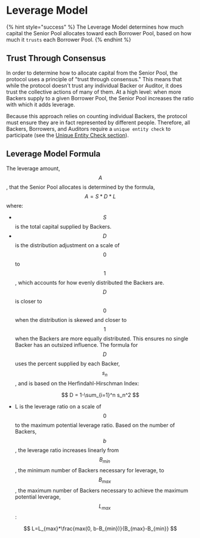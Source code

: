 # Leverage Model

{% hint style="success" %}
The Leverage Model determines how much capital the Senior Pool allocates toward each Borrower Pool, based on how much it `trusts` each Borrower Pool.
{% endhint %}

## Trust Through Consensus

In order to determine how to allocate capital from the Senior Pool, the protocol uses a principle of "trust through consensus." This means that while the protocol doesn't trust any individual Backer or Auditor, it does trust the collective actions of many of them. At a high level: when more Backers supply to a given Borrower Pool, the Senior Pool increases the ratio with which it adds leverage.

Because this approach relies on counting individual Backers, the protocol must ensure they are in fact represented by different people. Therefore, all Backers, Borrowers, and Auditors require a `unique entity check` to participate \(see the [Unique Entity Check section](uniqueentitycheck.md)\).

## Leverage Model Formula

The leverage amount, $$A$$, that the Senior Pool allocates is determined by the formula, $$A = S * D * L$$where:

* $$S$$ is the total capital supplied by Backers.
* $$D$$ is the distribution adjustment on a scale of $$0$$ to $$1$$, which accounts for how evenly distributed the Backers are. $$D$$ is closer to $$0$$ when the distribution is skewed and closer to $$1$$ when the Backers are more equally distributed. This ensures no single Backer has an outsized influence. The formula for $$D$$ uses the percent supplied by each Backer, $$s_{n}$$ , and is based on the Herfindahl-Hirschman Index:

$$
D = 1-\sum_{i=1}^n s_n^2
$$

* L is the leverage ratio on a scale of $$0$$ to the maximum potential leverage ratio. Based on the number of Backers, $$b$$, the leverage ratio increases linearly from  $$B_{min}$$ , the minimum number of Backers necessary for leverage, to $$B_{max}$$ , the maximum number of Backers necessary to achieve the maximum potential leverage, $$L_{max}$$:

$$
L=L_{max}*\frac{max(0, b-B_{min})}{B_{max}-B_{min}}
$$


